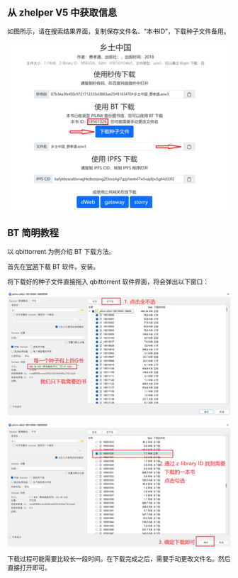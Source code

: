 
## 从 zhelper V5 中获取信息

如图所示，请在搜索结果界面，复制保存文件名、“本书ID”，下载种子文件备用。

![](./uTools_1669600745568.png) 


## BT 简明教程


以 qbittorrent 为例介绍 BT 下载方法。

首先在[官网](https://www.qbittorrent.org/)下载 BT 软件。安装。

将下载好的种子文件直接拖入 qbittorrent 软件界面，将会弹出以下窗口：

![](./uTools_1669562107315.png) 

![](./uTools_1669599679942.png) 

下载过程可能需要比较长一段时间。在下载完成之后，需要手动更改文件名。然后直接打开即可。


